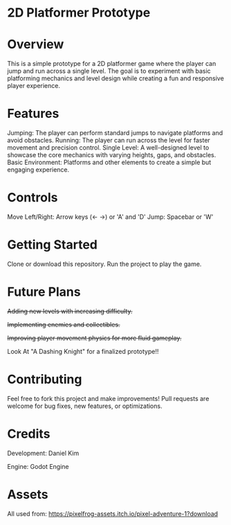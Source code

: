 # 2D Platformer Prototype
# Overview
This is a simple prototype for a 2D platformer game where the player can jump and run across a single level. The goal is to experiment with basic platforming mechanics and level design while creating a fun and responsive player experience.

# Features
Jumping: The player can perform standard jumps to navigate platforms and avoid obstacles.
Running: The player can run across the level for faster movement and precision control.
Single Level: A well-designed level to showcase the core mechanics with varying heights, gaps, and obstacles.
Basic Environment: Platforms and other elements to create a simple but engaging experience.

# Controls
Move Left/Right: Arrow keys (← →) or 'A' and 'D'
Jump: Spacebar or 'W'

# Getting Started
Clone or download this repository.
Run the project to play the game.

# Future Plans
~~Adding new levels with increasing difficulty.~~

~~Implementing enemies and collectibles.~~

~~Improving player movement physics for more fluid gameplay.~~

Look At "A Dashing Knight" for a finalized prototype!!

# Contributing
Feel free to fork this project and make improvements! Pull requests are welcome for bug fixes, new features, or optimizations.

# Credits
Development: Daniel Kim

Engine: Godot Engine

# Assets
All used from: https://pixelfrog-assets.itch.io/pixel-adventure-1?download

